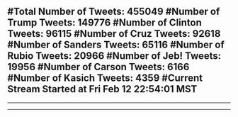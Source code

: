 #Total Number of Tweets: 455049 
#Number of Trump Tweets: 149776
#Number of Clinton Tweets: 96115
#Number of Cruz Tweets: 92618
#Number of Sanders Tweets: 65116
#Number of Rubio Tweets: 20966
#Number of Jeb! Tweets: 19956
#Number of Carson Tweets: 6166
#Number of Kasich Tweets: 4359
#Current Stream Started at Fri Feb 12 22:54:01 MST
---
---
---

